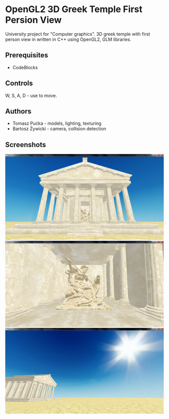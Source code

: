 # OpenGL2 3D Greek Temple First Persion View 

University project for "Computer graphics". 3D greek temple with first person view in written in C++ using OpenGL2, GLM libraries.

## Prerequisites

* CodeBlocks

## Controls

W, S, A, D - use to move.

## Authors

- Tomasz Pućka - models, lighting, texturing
- Bartosz Żywicki - camera, collision detection

## Screenshots

<img src="./screenshot01.png" alt="screenshot">
<img src="./screenshot02.png" alt="screenshot">
<img src="./screenshot03.png" alt="screenshot">

